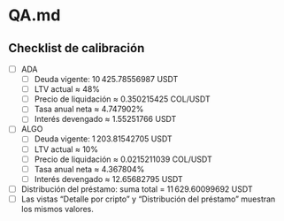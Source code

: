 # QA.md

## Checklist de calibración

- [ ] ADA
  - [ ] Deuda vigente: 10 425.78556987 USDT
  - [ ] LTV actual ≈ 48%
  - [ ] Precio de liquidación ≈ 0.350215425 COL/USDT
  - [ ] Tasa anual neta ≈ 4.747902%
  - [ ] Interés devengado ≈ 1.55251766 USDT
- [ ] ALGO
  - [ ] Deuda vigente: 1 203.81542705 USDT
  - [ ] LTV actual ≈ 10%
  - [ ] Precio de liquidación ≈ 0.0215211039 COL/USDT
  - [ ] Tasa anual neta ≈ 4.367804%
  - [ ] Interés devengado ≈ 12.65682795 USDT
- [ ] Distribución del préstamo: suma total = 11 629.60099692 USDT
- [ ] Las vistas “Detalle por cripto” y “Distribución del préstamo” muestran los mismos valores.
